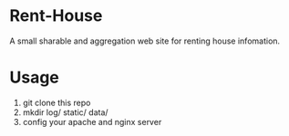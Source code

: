 # Rent-House
A small sharable and aggregation web site for renting house infomation.

# Usage
1. git clone this repo
2. mkdir log/ static/ data/
3. config your apache and nginx server
